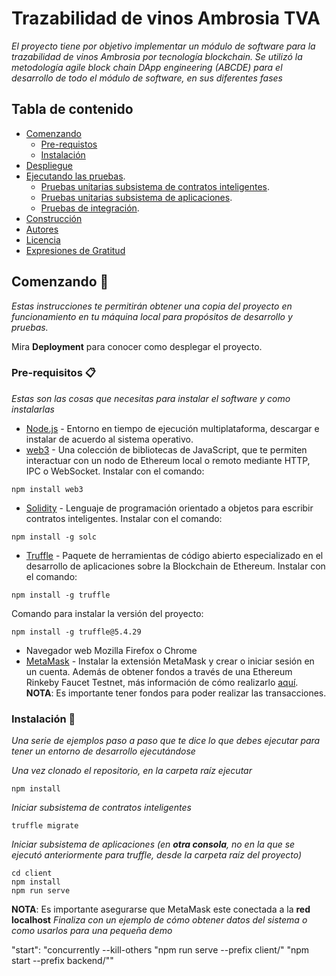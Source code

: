 
# Trazabilidad de vinos Ambrosia TVA

_El proyecto tiene por objetivo implementar un módulo de software para la trazabilidad de vinos Ambrosia por tecnología blockchain. Se utilizó la metodología agile block chain DApp engineering (ABCDE) para el desarrollo de todo el módulo de software, en sus diferentes fases_

## Tabla de contenido

- [Comenzando](#comenzando-)
  - [Pre-requistos](#pre-requisitos-)
  - [Instalación](#instalación-)
- [Despliegue](#despliegue-)
- [Ejecutando las pruebas](#ejecutando-las-pruebas-%EF%B8%8F).
  - [Pruebas unitarias subsistema de contratos inteligentes](#analizar-las-pruebas-unitarias-en-el-subsistema-de-contratos-inteligentes-).
  - [Pruebas unitarias subsistema de aplicaciones](#analizar-las-pruebas-unitarias-en-el-subsistema-de-contratos-inteligentes-).
  - [Pruebas de integración](#analizar-las-pruebas-de-integración-%EF%B8%8F).
- [Construcción](#construido-con-%EF%B8%8F)
- [Autores](#autores-%EF%B8%8F)
- [Licencia](#licencia-)
- [Expresiones de Gratitud](#expresiones-de-gratitud-)



## Comenzando 🚀

_Estas instrucciones te permitirán obtener una copia del proyecto en funcionamiento en tu máquina local para propósitos de desarrollo y pruebas._

Mira **Deployment** para conocer como desplegar el proyecto.

 
### Pre-requisitos 📋

_Estas son las cosas que necesitas para instalar el software y como instalarlas_

* [Node.js](https://nodejs.org/es/download/) - Entorno en tiempo de ejecución multiplataforma, descargar e instalar de acuerdo al sistema operativo.
* [web3](https://rometools.github.io/rome/) - Una colección de bibliotecas de JavaScript, que te permiten interactuar con un nodo de Ethereum local o remoto mediante HTTP, IPC o WebSocket. Instalar con el comando:
```
npm install web3
```
* [Solidity](https://solidity-es.readthedocs.io/es/latest/installing-solidity.html) - Lenguaje de programación orientado a objetos para escribir contratos inteligentes. Instalar con el comando:
```
npm install -g solc
```
* [Truffle](https://www.trufflesuite.com/docs/truffle/getting-started/installation) - Paquete de herramientas de código abierto especializado en el desarrollo de aplicaciones sobre la Blockchain de Ethereum. Instalar con el comando:
```
npm install -g truffle
```
Comando para instalar la versión del proyecto: 
```
npm install -g truffle@5.4.29
```
* Navegador web Mozilla Firefox o Chrome
* [MetaMask](https://metamask.io) - Instalar la extensión MetaMask y crear o iniciar sesión en un cuenta. Además de obtener fondos a través de una Ethereum Rinkeby Faucet Testnet, más información de cómo realizarlo [aquí](https://medium.com/@julgq/c%C3%B3mo-enviar-eth-a-metamask-en-la-red-rinkeby-f3bbf388ba54). **NOTA**: Es importante tener fondos para poder realizar las transacciones.

### Instalación 🔧

_Una serie de ejemplos paso a paso que te dice lo que debes ejecutar para tener un entorno de desarrollo ejecutándose_

_Una vez clonado el repositorio, en la carpeta raíz ejecutar_

```
npm install
```

_Iniciar subsistema de contratos inteligentes_

```
truffle migrate
```
_Iniciar subsistema de aplicaciones (en **otra consola**, no en la que se ejecutó anteriormente para truffle, desde la carpeta raíz del proyecto)_
```
cd client
npm install
npm run serve
```
**NOTA**: Es importante asegurarse que MetaMask este conectada a la **red localhost**
_Finaliza con un ejemplo de cómo obtener datos del sistema o como usarlos para una pequeña demo_


"start": "concurrently --kill-others \"npm run serve --prefix client/\" \"npm start --prefix backend/\""
